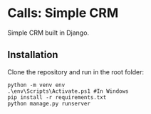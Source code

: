 # Calls: Simple CRM

Simple CRM built in Django.

## Installation

Clone the repository and run in the root folder:

```shell
python -m venv env
.\env\Scripts\Activate.ps1 #In Windows
pip install -r requirements.txt
python manage.py runserver
```
